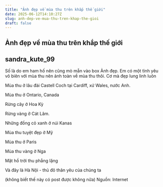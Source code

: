 ```yaml
---
title: "Ảnh đẹp về mùa thu trên khắp thế giới"
date: 2025-06-12T14:10:27Z
slug: anh-dep-ve-mua-thu-tren-khap-the-gioi
draft: false
---
```


## Ảnh đẹp về mùa thu trên khắp thế giới

## sandra_kute_99

Số là do em ham hố nên cũng mò mẫn vào box Ảnh đẹp. Em có một tình yêu vô biên với mùa thu nên ảnh toàn về mùa thu thôi. Cơ mà đẹp lung linh luôn
 

 
 
 
 
 
 
Mùa thu ở lâu đài Castell Coch tại Cardiff, xứ Wales, nước Anh.
 

 
 
 

 

Mùa thu ở Ontario, Canada
 

 
Rừng cây ở Hoa Kỳ
 

Rừng vàng ở Cát Lâm.
 

Những đồng cỏ xanh ở núi Kanas
 

Mùa thu tuyệt đẹp ở Mỹ
 

 
 
 

 

Mùa thu ở Paris
 

 

Mùa thu vàng ở Nga
 

 

 

 

 

 

Mặt hồ trời thu phẳng lặng
 
Và đây là Hà Nội - thủ đô thân yêu của chúng ta

 


 

 

 
(không biết thế này có post được không nữa)
Nguồn: Internet​